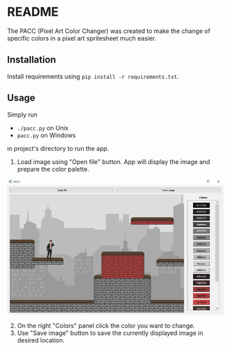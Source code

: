 # README

The PACC (Pixel Art Color Changer) was created to make the change of specific colors in a pixel art spritesheet much easier.

## Installation

Install requirements using `pip install -r requirements.txt`.

## Usage

Simply run 
- `./pacc.py` on Unix
- `pacc.py` on Windows

in project's directory to run the app.
1. Load image using "Open file" button. App will display the image and prepare the color palette.

![Main view image](https://github.com/lukaszmenc/pixel-art-color-changer/blob/master/images/mainview.PNG)

2. On the right "Colors" panel click the color you want to change.
3. Use "Save image" button to save the currently displayed image in desired location.